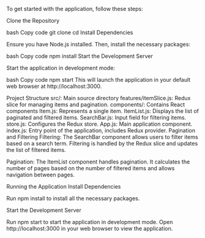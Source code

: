To get started with the application, follow these steps:

Clone the Repository

bash
Copy code
git clone <repository-url>
cd <repository-directory>
Install Dependencies

Ensure you have Node.js installed. Then, install the necessary packages:

bash
Copy code
npm install
Start the Development Server

Start the application in development mode:

bash
Copy code
npm start
This will launch the application in your default web browser at http://localhost:3000.

Project Structure
src/: Main source directory
features/itemSlice.js: Redux slice for managing items and pagination.
components/: Contains React components
Item.js: Represents a single item.
ItemList.js: Displays the list of paginated and filtered items.
SearchBar.js: Input field for filtering items.
store.js: Configures the Redux store.
App.js: Main application component.
index.js: Entry point of the application, includes Redux provider.
Pagination and Filtering
Filtering: The SearchBar component allows users to filter items based on a search term. Filtering is handled by the Redux slice and updates the list of filtered items.

Pagination: The ItemList component handles pagination. It calculates the number of pages based on the number of filtered items and allows navigation between pages.

Running the Application
Install Dependencies

Run npm install to install all the necessary packages.

Start the Development Server

Run npm start to start the application in development mode. Open http://localhost:3000 in your web browser to view the application.

